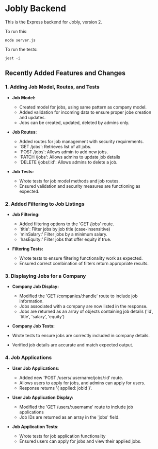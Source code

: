 # Jobly Backend

This is the Express backend for Jobly, version 2.

To run this:

    node server.js
    
To run the tests:

    jest -i



## Recently Added Features and Changes

### 1. Adding Job Model, Routes, and Tests
- **Job Model:**
    - Created model for jobs, using same pattern as company model. 
    - Added validation for incoming data to ensure proper jobe creation and updates.
    - Jobs can be created, updated, deleted by admins only. 

- **Job Routes:**
    - Added routes for job management with security requirements. 
    - 'GET /jobs': Retrieves list of all jobs. 
    - 'POST /jobs': Allows admin to add new jobs. 
    - 'PATCH /jobs': Allows admins to update job details
    - 'DELETE /jobs/:id': Allows admins to delete a job. 

- **Job Tests:**
    - Wrote tests for job model methods and job routes. 
    - Ensured validation and security measures are functioning as expected. 



### 2. Added Filtering to Job Listings
- **Job Filtering:**
    - Added filtering options to the 'GET /jobs' route. 
    - 'title': Filter jobs by job title (case-insensitive)
    - 'minSalary:' Filter jobs by a minimum salary. 
    - 'hasEquity:' Filter jobs that offer equity if true. 


- **Filtering Tests:**
    - Wrote tests to ensure filtering functionality work as expected. 
    - Ensured correct combination of filters return appropriate results. 


### 3. Displaying Jobs for a Company
- **Company Job Display:**
    - Modified the 'GET /companies/:handle' route to include job information. 
    - Jobs associated with a company are now listed in the response. 
    - Jobs are returned as an array of objects containing job details ('id', 'title', 'salary', 'equity')

- **Company Job Tests:**
- Wrote tests to ensure jobs are correctly included in company details. 
- Verified job details are accurate and match expected output. 


### 4. Job Applications
- **User Job Applications:**
    - Added new 'POST /users/:username/jobs/:id' route.
    - Allows users to apply for jobs, and admins can apply for users. 
    - Response returns '{ applied: jobId }'.

-  **User Job Application Display:**
    - Modified the 'GET /users/:username' route to include job applications
    - Job IDs are returned as an array in the 'jobs' field. 

- **Job Application Tests:**
    - Wrote tests for job application functionality
    - Ensured users can apply for jobs and view their applied jobs. 